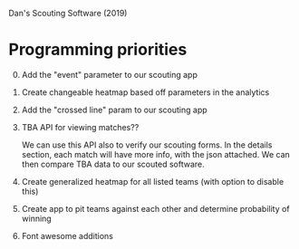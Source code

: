 Dan's Scouting Software (2019)

# Programming priorities
0. Add the "event" parameter to our scouting app
1. Create changeable heatmap based off parameters in the analytics
1. Add the "crossed line" param to our scouting app
2. TBA API for viewing matches??

   We can use this API also to verify our scouting forms. In the details section, each match will have more info, with the json attached. We can then compare TBA data to our scouted software.
   
3. Create generalized heatmap for all listed teams (with option to disable this)
4. Create app to pit teams against each other and determine probability of winning
5. Font awesome additions
